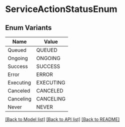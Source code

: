 # ServiceActionStatusEnum

## Enum Variants

| Name | Value |
|---- | -----|
| Queued | QUEUED |
| Ongoing | ONGOING |
| Success | SUCCESS |
| Error | ERROR |
| Executing | EXECUTING |
| Canceled | CANCELED |
| Canceling | CANCELING |
| Never | NEVER |


[[Back to Model list]](../README.md#documentation-for-models) [[Back to API list]](../README.md#documentation-for-api-endpoints) [[Back to README]](../README.md)


